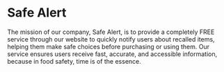 # Safe Alert

The mission of our company, Safe Alert, is to provide a completely FREE service through our website to quickly notify users about recalled items, helping them make safe choices before purchasing or using them. Our service ensures users receive fast, accurate, and accessible information, because in food safety, time is of the essence.
